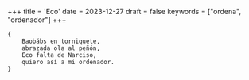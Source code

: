 +++
title = 'Eco'
date = 2023-12-27
draft = false
keywords = ["ordena", "ordenador"]
+++

	{
		Baobábs en torniquete,
		abrazada ola al peñón,
		Eco falta de Narciso,
		quiero así a mi ordenador.
	}

